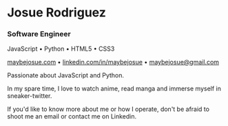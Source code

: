 # Josue Rodriguez
### Software Engineer

JavaScript • Python • HTML5 • CSS3

[maybejosue.com](https://www.maybejosue.com) • [linkedin.com/in/maybejosue](https://www.linkedin.com/in/maybejosue/) • [maybejosue@gmail.com](mailto:maybejosue@gmail.com)

Passionate about JavaScript and Python.

In my spare time, I love to watch anime, read manga and immerse myself in sneaker-twitter.

If you'd like to know more about me or how I operate, don't be afraid to shoot me an email or contact me on Linkedin.
